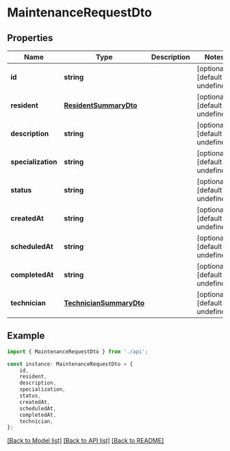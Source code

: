 # MaintenanceRequestDto


## Properties

Name | Type | Description | Notes
------------ | ------------- | ------------- | -------------
**id** | **string** |  | [optional] [default to undefined]
**resident** | [**ResidentSummaryDto**](ResidentSummaryDto.md) |  | [optional] [default to undefined]
**description** | **string** |  | [optional] [default to undefined]
**specialization** | **string** |  | [optional] [default to undefined]
**status** | **string** |  | [optional] [default to undefined]
**createdAt** | **string** |  | [optional] [default to undefined]
**scheduledAt** | **string** |  | [optional] [default to undefined]
**completedAt** | **string** |  | [optional] [default to undefined]
**technician** | [**TechnicianSummaryDto**](TechnicianSummaryDto.md) |  | [optional] [default to undefined]

## Example

```typescript
import { MaintenanceRequestDto } from './api';

const instance: MaintenanceRequestDto = {
    id,
    resident,
    description,
    specialization,
    status,
    createdAt,
    scheduledAt,
    completedAt,
    technician,
};
```

[[Back to Model list]](../README.md#documentation-for-models) [[Back to API list]](../README.md#documentation-for-api-endpoints) [[Back to README]](../README.md)

